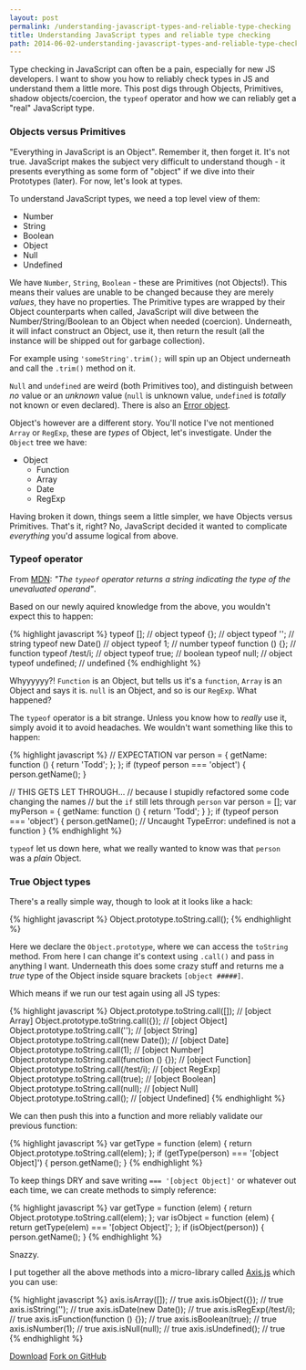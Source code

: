 ```yaml
---
layout: post
permalink: /understanding-javascript-types-and-reliable-type-checking
title: Understanding JavaScript types and reliable type checking
path: 2014-06-02-understanding-javascript-types-and-reliable-type-checking.md
---
```


Type checking in JavaScript can often be a pain, especially for new JS developers. I want to show you how to reliably check types in JS and understand them a little more. This post digs through Objects, Primitives, shadow objects/coercion, the `typeof` operator and how we can reliably get a "real" JavaScript type.

### Objects versus Primitives

"Everything in JavaScript is an Object". Remember it, then forget it. It's not true. JavaScript makes the subject very difficult to understand though - it presents everything as some form of "object" if we dive into their Prototypes (later). For now, let's look at types.

To understand JavaScript types, we need a top level view of them:

* Number
* String
* Boolean
* Object
* Null
* Undefined

We have `Number`, `String`, `Boolean` - these are Primitives (not Objects!). This means their values are unable to be changed because they are merely _values_, they have no properties. The Primitive types are wrapped by their Object counterparts when called, JavaScript will dive between the Number/String/Boolean to an Object when needed (coercion). Underneath, it will infact construct an Object, use it, then return the result (all the instance will be shipped out for garbage collection).

For example using `'someString'.trim();` will spin up an Object underneath and call the `.trim()` method on it.

`Null` and `undefined` are weird (both Primitives too), and distinguish between _no_ value or an _unknown_ value (`null` is unknown value, `undefined` is _totally_ not known or even declared). There is also an [Error object](https://developer.mozilla.org/en-US/docs/Web/JavaScript/Reference/Global_Objects/Error).

Object's however are a different story. You'll notice I've not mentioned `Array` or `RegExp`, these are _types_ of Object, let's investigate. Under the `Object` tree we have:

* Object
  * Function
  * Array
  * Date
  * RegExp

Having broken it down, things seem a little simpler, we have Objects versus Primitives. That's it, right? No, JavaScript decided it wanted to complicate _everything_ you'd assume logical from above.

### Typeof operator

From [MDN](https://developer.mozilla.org/en-US/docs/Web/JavaScript/Reference/Operators/typeof): _"The `typeof` operator returns a string indicating the type of the unevaluated operand"_.

Based on our newly aquired knowledge from the above, you wouldn't expect this to happen:

{% highlight javascript %}
typeof []; // object
typeof {}; // object
typeof ''; // string
typeof new Date() // object
typeof 1; // number
typeof function () {}; // function
typeof /test/i; // object
typeof true; // boolean
typeof null; // object
typeof undefined; // undefined
{% endhighlight %}

Whyyyyyy?! `Function` is an Object, but tells us it's a `function`, `Array` is an Object and says it is. `null` is an Object, and so is our `RegExp`. What happened?

The `typeof` operator is a bit strange. Unless you know how to _really_ use it, simply avoid it to avoid headaches. We wouldn't want something like this to happen:

{% highlight javascript %}
// EXPECTATION
var person = {
  getName: function () {
    return 'Todd';
  };
};
if (typeof person === 'object') {
  person.getName();
}

// THIS GETS LET THROUGH...
// because I stupidly refactored some code changing the names
// but the `if` still lets through `person`
var person = [];
var myPerson = {
  getName: function () {
    return 'Todd';
  }
};
if (typeof person === 'object') {
  person.getName(); // Uncaught TypeError: undefined is not a function 
}
{% endhighlight %}

`typeof` let us down here, what we really wanted to know was that `person` was a _plain_ Object.

### True Object types

There's a really simple way, though to look at it looks like a hack:

{% highlight javascript %}
Object.prototype.toString.call();
{% endhighlight %}

Here we declare the `Object.prototype`, where we can access the `toString` method. From here I can change it's context using `.call()` and pass in anything I want. Underneath this does some crazy stuff and returns me a _true_ type of the Object inside square brackets `[object #####]`.

Which means if we run our test again using all JS types:

{% highlight javascript %}
Object.prototype.toString.call([]); // [object Array]
Object.prototype.toString.call({}); // [object Object]
Object.prototype.toString.call(''); // [object String]
Object.prototype.toString.call(new Date()); // [object Date]
Object.prototype.toString.call(1); // [object Number]
Object.prototype.toString.call(function () {}); // [object Function]
Object.prototype.toString.call(/test/i); // [object RegExp]
Object.prototype.toString.call(true); // [object Boolean]
Object.prototype.toString.call(null); // [object Null]
Object.prototype.toString.call(); // [object Undefined]
{% endhighlight %}

We can then push this into a function and more reliably validate our previous function:

{% highlight javascript %}
var getType = function (elem) {
  return Object.prototype.toString.call(elem);
};
if (getType(person) === '[object Object]') {
  person.getName();
}
{% endhighlight %}

To keep things DRY and save writing `=== '[object Object]'` or whatever out each time, we can create methods to simply reference:

{% highlight javascript %}
var getType = function (elem) {
  return Object.prototype.toString.call(elem);
};
var isObject = function (elem) {
  return getType(elem) === '[object Object]';
};
if (isObject(person)) {
  person.getName();
}
{% endhighlight %}

Snazzy.

I put together all the above methods into a micro-library called [Axis.js](//github.com/toddmotto/axis) which you can use:

{% highlight javascript %}
axis.isArray([]); // true
axis.isObject({}); // true
axis.isString(''); // true
axis.isDate(new Date()); // true
axis.isRegExp(/test/i); // true
axis.isFunction(function () {}); // true
axis.isBoolean(true); // true
axis.isNumber(1); // true
axis.isNull(null); // true
axis.isUndefined(); // true
{% endhighlight %}

<div class="download-box">
  <a href="//github.com/toddmotto/axis/archive/master.zip" onclick="_gaq.push(['_trackEvent', 'Click', 'Download axis', 'Download axis']);">Download</a>
  <a href="//github.com/toddmotto/axis" onclick="_gaq.push(['_trackEvent', 'Click', 'Fork axis', 'axis Fork']);">Fork on GitHub</a>
</div>
